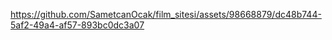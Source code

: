 

https://github.com/SametcanOcak/film_sitesi/assets/98668879/dc48b744-5af2-49a4-af57-893bc0dc3a07

